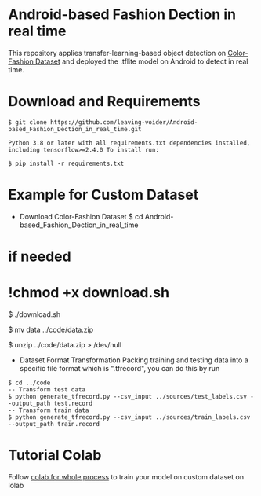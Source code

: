 # Android-based Fashion Dection in real time
This repository applies transfer-learning-based object detection on [Color-Fashion Dataset](https://sites.google.com/site/fashionparsing/dataset) and deployed the .tflite model on Android to detect in real time.

# Download and Requirements
```
$ git clone https://github.com/leaving-voider/Android-based_Fashion_Dection_in_real_time.git

Python 3.8 or later with all requirements.txt dependencies installed, including tensorflow>=2.4.0 To install run:

$ pip install -r requirements.txt
```

# Example for Custom Dataset
- Download Color-Fashion Dataset
$ cd Android-based_Fashion_Dection_in_real_time
# if needed
# !chmod +x download.sh
$ ./download.sh

$ mv data ../code/data.zip

$ unzip ../code/data.zip > /dev/null 

- Dataset Format Transformation
Packing training and testing data into a specific file format which is ".tfrecord", you can do this by run 
```
$ cd ../code
-- Transform test data
$ python generate_tfrecord.py --csv_input ../sources/test_labels.csv --output_path test.record
-- Transform train data
$ python generate_tfrecord.py --csv_input ../sources/train_labels.csv --output_path train.record
```

# Tutorial Colab
Follow [colab for whole process](https://github.com/leaving-voider/Android-based_Fashion_Dection_in_real_time/blob/master/code/jupyter%20notebook.ipynb) to train your model on custom dataset on lolab
